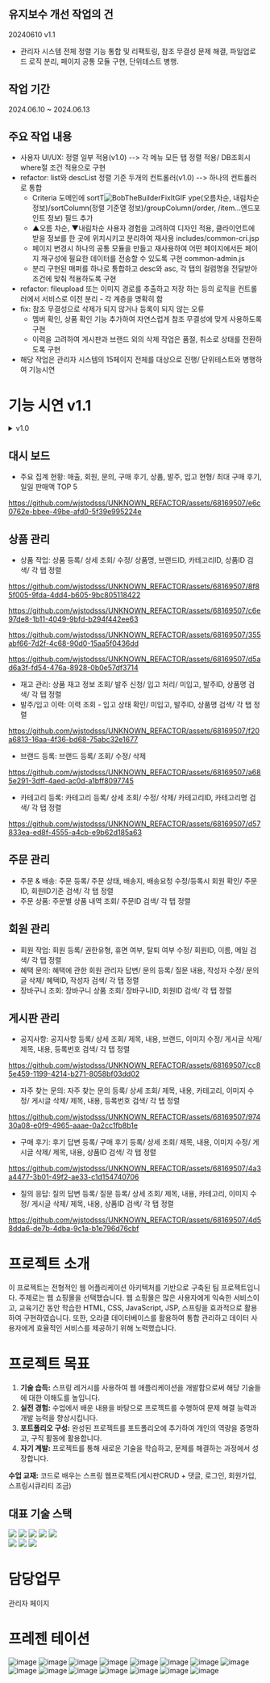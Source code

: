 
## 유지보수 개선 작업의 건

20240610 v1.1
- 관리자 시스템 전체 정렬 기능 통합 및 리팩토링, 참조 무결성 문제 해결, 파일업로드 로직 분리, 페이지 공통 모듈 구현, 단위테스트 병행. 
## 작업 기간
 2024.06.10 ~ 2024.06.13
## 주요 작업 내용
- 사용자 UI/UX: 정렬 일부 적용(v1.0) --> 각 메뉴 모든 탭 정렬 적용/ DB조회시 where절 조건 적용으로 구현
- refactor: list와 descList 정렬 기준 두개의 컨트롤러(v1.0) --> 하나의 컨트롤러로 통합
  - Criteria 도메인에 sortT![BobTheBuilderFixItGIF](https://github.com/wjstodsss/UNKNOWN_REFACTOR/assets/68169507/71b7c0a8-c1e8-42d9-9a88-3af9ae97cf74)
ype(오름차순, 내림차순 정보)/sortColumn(정렬 기준열 정보)/groupColumn(/order, /item...엔드포인트 정보) 필드 추가
  - ▲오름 차순, ▼내림차순 사용자 경험을 고려하여 디자인 적용, 클라이언트에 받을 정보를 한 곳에 위치시키고 분리하여 재사용 includes/common-cri.jsp
  - 페이지 변경시 하나의 공통 모듈을 만들고 재사용하여 어떤 페이지에서든 페이지 재구성에 필요한 데이터를 전송할 수 있도록 구현 common-admin.js
  - 분리 구현된 매퍼를 하나로 통합하고 desc와 asc, 각 탭의 컬럼명을 전달받아 조건에 맞춰 적용하도록 구현
- refactor: fileupload 또는 이미지 경로를 추출하고 저장 하는 등의 로직을 컨트롤러에서 서비스로 이전 분리 - 각 계층을 명확히 함
- fix: 참조 무결성으로 삭제가 되지 않거나 등록이 되지 않는 오류
    - 멤버 확인, 상품 확인 기능 추가하여 자연스럽게 참조 무결성에 맞게 사용하도록 구현
    - 이력을 고려하여 게시판과 브랜드 외의 삭제 작업은 품절, 취소로 상태를 전환하도록 구현
- 해당 작업은 관리자 시스템의 15페이지 전체를 대상으로 진행/ 단위테스트와 병행하여 기능시연

# 기능 시연 v1.1
<details>
  <summary>v1.0</summary>
 
## 주문 관리
- 주문 & 배송: 주문 등록/ 주문 상태, 배송지, 배송요청 수정/ 주문ID, 회원ID기준 검색/ 주문ID 기준 정렬
- 주문 상품: 주문별 상품 내역 조회/ 주문ID 검색/ 주문상세ID 기준 정렬
  
## 회원 관리
- 회원 작업: 회원 등록/ 권한유형, 휴면 여부, 탈퇴 여부 수정/ 이력 삭제/ 회원ID, 이름, 메일 검색/ 아이디 기준 정렬
- 혜택 문의: 혜택에 관한 회원 관리자 답변/ 문의 등록/ 질문 내용, 작성자 수정/ 문의글 삭제/ 혜택ID, 작성자 검색/ 순번, 답변 기준 정렬
- 장바구니 조회: 장바구니 상품 조회/ 장바구니ID, 회원ID 검색/ 순번, 회원ID, 상품ID 기준 정렬

## 게시판 관리
- 공지사항: 공지사항 등록/ 상세 조회/ 제목, 내용, 브랜드, 이미지 수정/ 게시글 삭제/ 제목, 내용, 등록번호 검색/ 순번 기준 정렬
- 자주 찾는 문의: 자주 찾는 문의 등록/ 상세 조회/ 제목, 내용, 카테고리, 이미지 수정/ 게시글 삭제/ 제목, 내용, 등록번호 검색/ 순번 기준 정렬
- 구매 후기: 후기 답변 등록/ 구매 후기 등록/ 상세 조회/ 제목, 내용, 이미지 수정/ 게시글 삭제/ 제목, 내용, 상품ID 검색/ 순번, 제목, 작성자 기준 정렬
- 질의 응답: 질의 답변 등록/ 질문 등록/ 상세 조회/ 제목, 내용, 카테고리, 이미지 수정/ 게시글 삭제/ 제목, 내용, 상품ID 검색/ 순번, 제목, 작성자 기준 정렬



## 상품 관리
- 상품 작업: 상품 등록/ 상세 조회/ 수정/ 삭제/ 상품명, 브랜드ID, 카테고리ID, 상품ID 검색/ 상품ID기준 정렬
- 재고 관리: 상품 재고 정보 조회/ 발주 신청/ 입고 처리/ 미입고, 발주ID, 상품명 검색/ 상품ID, 재고량, 발주량 기준 정렬
- 발주/입고 이력: 이력 조회 - 입고 상태 확인/ 미입고, 발주ID, 상품명 검색/ 상품ID, 재고량, 발주량 기준 정렬
- 브랜드 등록: 브랜드 등록/ 조회/ 수정/ 삭제
- 카테고리 등록: 카테고리 등록/ 상세 조회/ 수정/ 삭제/ 카테고리ID, 카테고리명 검색/ 순번, 카테고리명 기준 정렬

## 대시 보드
- 주요 집계 현황: 매출, 회원, 문의, 구매 후기, 상품, 발주, 입고 현형/ 최대 구매 후기, 일일 판매액 TOP 5
</details>

## 대시 보드
- 주요 집계 현황: 매출, 회원, 문의, 구매 후기, 상품, 발주, 입고 현형/ 최대 구매 후기, 일일 판매액 TOP 5

https://github.com/wjstodsss/UNKNOWN_REFACTOR/assets/68169507/e6c0762e-bbee-49be-afd0-5f39e995224e

## 상품 관리
- 상품 작업: 상품 등록/ 상세 조회/ 수정/ 상품명, 브랜드ID, 카테고리ID, 상품ID 검색/ 각 탭 정렬

https://github.com/wjstodsss/UNKNOWN_REFACTOR/assets/68169507/8f85f005-9fda-4dd4-b605-9bc805118422

https://github.com/wjstodsss/UNKNOWN_REFACTOR/assets/68169507/c6e97de8-1b11-4049-9bfd-b294f442ee63

https://github.com/wjstodsss/UNKNOWN_REFACTOR/assets/68169507/355abf66-7d2f-4c68-90d0-15aa5f0436dd

https://github.com/wjstodsss/UNKNOWN_REFACTOR/assets/68169507/d5ad6a3f-fd54-476a-8928-0b0e57df3714

- 재고 관리: 상품 재고 정보 조회/ 발주 신청/ 입고 처리/ 미입고, 발주ID, 상품명 검색/ 각 탭 정렬
- 발주/입고 이력: 이력 조회 - 입고 상태 확인/ 미입고, 발주ID, 상품명 검색/ 각 탭 정렬

https://github.com/wjstodsss/UNKNOWN_REFACTOR/assets/68169507/f20a6813-16aa-4f36-bd68-75abc32e1677

- 브랜드 등록: 브랜드 등록/ 조회/ 수정/ 삭제

https://github.com/wjstodsss/UNKNOWN_REFACTOR/assets/68169507/a685e291-3dff-4aed-ac0d-a1bff8097745

- 카테고리 등록: 카테고리 등록/ 상세 조회/ 수정/ 삭제/ 카테고리ID, 카테고리명 검색/ 각 탭 정렬

https://github.com/wjstodsss/UNKNOWN_REFACTOR/assets/68169507/d57833ea-ed8f-4555-a4cb-e9b62d185a63


## 주문 관리

- 주문 & 배송: 주문 등록/ 주문 상태, 배송지, 배송요청 수정/등록시 회원 확인/ 주문ID, 회원ID기준 검색/ 각 탭 정렬
- 주문 상품: 주문별 상품 내역 조회/ 주문ID 검색/ 각 탭 정렬
  
## 회원 관리
- 회원 작업: 회원 등록/ 권한유형, 휴면 여부, 탈퇴 여부 수정/ 회원ID, 이름, 메일 검색/ 각 탭 정렬
- 혜택 문의: 혜택에 관한 회원 관리자 답변/ 문의 등록/ 질문 내용, 작성자 수정/ 문의글 삭제/ 혜택ID, 작성자 검색/ 각 탭 정렬
- 장바구니 조회: 장바구니 상품 조회/ 장바구니ID, 회원ID 검색/ 각 탭 정렬

## 게시판 관리
- 공지사항: 공지사항 등록/ 상세 조회/ 제목, 내용, 브랜드, 이미지 수정/ 게시글 삭제/ 제목, 내용, 등록번호 검색/ 각 탭 정렬

https://github.com/wjstodsss/UNKNOWN_REFACTOR/assets/68169507/cc85e459-1199-4214-b271-8058bf03dd02

- 자주 찾는 문의: 자주 찾는 문의 등록/ 상세 조회/ 제목, 내용, 카테고리, 이미지 수정/ 게시글 삭제/ 제목, 내용, 등록번호 검색/ 각 탭 정렬

https://github.com/wjstodsss/UNKNOWN_REFACTOR/assets/68169507/97430a08-e0f9-4965-aaae-0a2cc1fb8b1e

- 구매 후기: 후기 답변 등록/ 구매 후기 등록/ 상세 조회/ 제목, 내용, 이미지 수정/ 게시글 삭제/ 제목, 내용, 상품ID 검색/ 각 탭 정렬

https://github.com/wjstodsss/UNKNOWN_REFACTOR/assets/68169507/4a3a4477-3b01-49f2-ae33-c1d154740706

- 질의 응답: 질의 답변 등록/ 질문 등록/ 상세 조회/ 제목, 내용, 카테고리, 이미지 수정/ 게시글 삭제/ 제목, 내용, 상품ID 검색/ 각 탭 정렬

https://github.com/wjstodsss/UNKNOWN_REFACTOR/assets/68169507/4d58dda6-de7b-4dba-9c1a-b1e796d76cbf


# 프로젝트 소개

이 프로젝트는 전형적인 웹 어플리케이션 아키텍처를 기반으로 구축된 팀 프로젝트입니다.
주제로는 웹 쇼핑몰을 선택했습니다. 웹 쇼핑몰은 많은 사용자에게 익숙한 서비스이고,
교육기간 동안 학습한 HTML, CSS, JavaScript, JSP, 스프링을 효과적으로 활용하여 구현하였습니다.
또한, 오라클 데이터베이스를 활용하여 통합 관리하고 데이터 사용자에게 효율적인 서비스를 제공하기 위해 노력했습니다. 

# 프로젝트 목표

1. **기술 습득:** 스프링 레거시를 사용하여 웹 애플리케이션을 개발함으로써 해당 기술들에 대한 이해도를 높입니다.
2. **실전 경험:** 수업에서 배운 내용을 바탕으로 프로젝트를 수행하여 문제 해결 능력과 개발 능력을 향상시킵니다.
3. **포트폴리오 구성:** 완성된 프로젝트를 포트폴리오에 추가하여 개인의 역량을 증명하고, 구직 활동에 활용합니다.
4. **자기 계발:** 프로젝트를 통해 새로운 기술을 학습하고, 문제를 해결하는 과정에서 성장합니다.

**수업 교재:** 코드로 배우는 스프링 웹프로젝트(게시판CRUD + 댓글,  로그인, 회원가입, 스프링시큐리티 조금)

## 대표 기술 스택
<div>
  <img src="https://img.shields.io/badge/oracle-F80000?style=for-the-badge&logo=oracle&logoColor=white"> 
  <img src="https://img.shields.io/badge/java-007396?style=for-the-badge&logo=java&logoColor=white"> 
  <img src="https://img.shields.io/badge/javascript-F7DF1E?style=for-the-badge&logo=javascript&logoColor=black">
  <img src="https://img.shields.io/badge/html5-E34F26?style=for-the-badge&logo=html5&logoColor=white">
  <img src="https://img.shields.io/badge/css-1572B6?style=for-the-badge&logo=css3&logoColor=white"> 
  <br>
  <img src="https://img.shields.io/badge/spring-6DB33F?style=for-the-badge&logo=spring&logoColor=white"> 
  <img src="https://img.shields.io/badge/jquery-0769AD?style=for-the-badge&logo=jquery&logoColor=white">
  <img src="https://img.shields.io/badge/amazonaws-232F3E?style=for-the-badge&logo=amazonaws&logoColor=white"> 
  <br>
</div>

# 담당업무
 관리자 페이지

# 프레젠 테이션 
![image](https://github.com/wjstodsss/PortFolio5_UnknownProject_In-progress/assets/68169507/ffcbbec8-a0ab-4a43-883b-fd738f99fb90)
![image](https://github.com/wjstodsss/PortFolio5_UnknownProject_In-progress/assets/68169507/2d1bd8ba-816d-4b64-be44-15b9cc7795e6)
![image](https://github.com/wjstodsss/PortFolio5_UnknownProject_In-progress/assets/68169507/91efad4d-9d44-408d-98b5-493fc286014e)
![image](https://github.com/wjstodsss/PortFolio5_UnknownProject_In-progress/assets/68169507/20662559-10c9-4607-b42f-b0c0e291a959)
![image](https://github.com/wjstodsss/PortFolio5_UnknownProject_In-progress/assets/68169507/6c1f3b5f-883e-4296-8757-0d12ed9038ab)
![image](https://github.com/wjstodsss/PortFolio5_UnknownProject_In-progress/assets/68169507/098d4320-7296-42ef-901d-286c170897c6)
![image](https://github.com/wjstodsss/PortFolio5_UnknownProject_In-progress/assets/68169507/a986b417-7f54-4f13-8fb9-1931af00a356)
![image](https://github.com/wjstodsss/PortFolio5_UnknownProject_In-progress/assets/68169507/a9a0ccce-4722-4fd6-8c98-8635813dc7bc)
![image](https://github.com/wjstodsss/PortFolio5_UnknownProject_In-progress/assets/68169507/1d4d1b80-1ea0-453c-ac72-e9f48095d754)
![image](https://github.com/wjstodsss/PortFolio5_UnknownProject_In-progress/assets/68169507/c14595de-5560-4cc8-92e7-9b2214924db8)
![image](https://github.com/wjstodsss/PortFolio5_UnknownProject_In-progress/assets/68169507/b6d2cfb2-302a-400a-8a53-938f2b5edbd5)
![image](https://github.com/wjstodsss/PortFolio5_UnknownProject_In-progress/assets/68169507/f4e0b4ec-e4b0-410d-a455-b66b6a86c7d7)
![image](https://github.com/wjstodsss/PortFolio5_UnknownProject_In-progress/assets/68169507/cb4e271f-1223-4a31-8ac7-991c8c15f96e)
![image](https://github.com/wjstodsss/PortFolio5_UnknownProject_In-progress/assets/68169507/d609fc18-5036-4cb0-8ad0-de7ca3e659ee)
![image](https://github.com/wjstodsss/PortFolio5_UnknownProject_In-progress/assets/68169507/f19354be-228e-48d9-93cc-ff389cdbf4b6)


  


